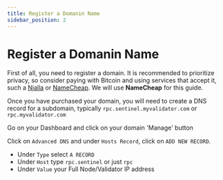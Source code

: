 ```yaml
---
title: Register a Domanin Name
sidebar_position: 2
---
```


# Register a Domanin Name

First of all, you need to register a domain. It is recommended to prioritize privacy, so consider paying with Bitcoin and using services that accept it, such a [Njalla](https://njal.la/) or [NameCheap](https://www.namecheap.com/). We will use **NameCheap** for this guide.

Once you have purchased your domain, you will need to create a DNS record for a subdomain, typically `rpc.sentinel.myvalidator.com` or `rpc.myvalidator.com`

Go on your Dashboard and click on your domain 'Manage' button

Click on `Advanced DNS` and under `Hosts Record`, click on `ADD NEW RECORD`.
- Under `Type` select `A RECORD`
- Under `Host` type `rpc.sentinel` or just `rpc`
- Under `Value` your Full Node/Validator IP address
